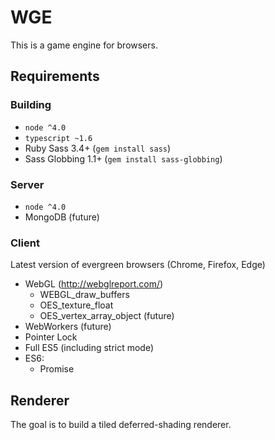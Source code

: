 # WGE
This is a game engine for browsers.

## Requirements

### Building
- `node ^4.0`
- `typescript ~1.6`
- Ruby Sass 3.4+ (`gem install sass`)
- Sass Globbing 1.1+ (`gem install sass-globbing`)

### Server
- `node ^4.0`
- MongoDB (future)

### Client
Latest version of evergreen browsers (Chrome, Firefox, Edge)

- WebGL (http://webglreport.com/)
	- WEBGL_draw_buffers
	- OES_texture_float
	- OES_vertex_array_object (future)
- WebWorkers (future)
- Pointer Lock
- Full ES5 (including strict mode)
- ES6:
	- Promise

## Renderer
The goal is to build a tiled deferred-shading renderer.